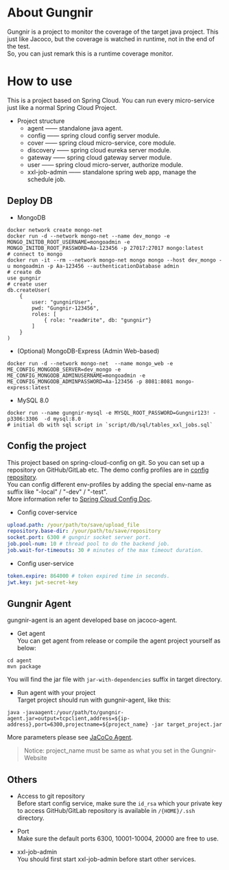# About Gungnir
Gungnir is a project to monitor the coverage of the target java project. This just like Jacoco, but the coverage is watched in runtime, not in the end of the test.\
So, you can just remark this is a runtime coverage monitor.

# How to use
This is a project based on Spring Cloud. You can run every micro-service just like a normal Spring Cloud Project.
+ Project structure
  + agent —— standalone java agent.
  + config —— spring cloud config server module.
  + cover —— spring cloud micro-service, core module.
  + discovery —— spring cloud eureka server module.
  + gateway —— spring cloud gateway server module.
  + user —— spring cloud micro-server, authorize module.
  + xxl-job-admin —— standalone spring web app, manage the schedule job.

## Deploy DB
+ MongoDB
```shell
docker network create mongo-net
docker run -d --network mongo-net --name dev_mongo -e MONGO_INITDB_ROOT_USERNAME=mongoadmin -e MONGO_INITDB_ROOT_PASSWORD=Aa-123456 -p 27017:27017 mongo:latest
# connect to mongo
docker run -it --rm --network mongo-net mongo mongo --host dev_mongo -u mongoadmin -p Aa-123456 --authenticationDatabase admin
# create db
use gungnir
# create user
db.createUser(
    {
        user: "gungnirUser",
        pwd: "Gungnir-123456",
        roles: [
            { role: "readWrite", db: "gungnir"}
        ]
    }
)
```

+ (Optional) MongoDB-Express (Admin Web-based)
```shell
docker run -d --network mongo-net  --name mongo_web -e ME_CONFIG_MONGODB_SERVER=dev_mongo -e ME_CONFIG_MONGODB_ADMINUSERNAME=mongoadmin -e ME_CONFIG_MONGODB_ADMINPASSWORD=Aa-123456 -p 8081:8081 mongo-express:latest
```
+ MySQL 8.0
```shell
docker run --name gungnir-mysql -e MYSQL_ROOT_PASSWORD=Gungnir123! -p3306:3306  -d mysql:8.0
# initial db with sql script in `script/db/sql/tables_xxl_jobs.sql`
```

## Config the project
This project based on spring-cloud-config on git. So you can set up a repository on GitHub/GitLab etc. The demo config profiles are in  [config repository](https://github.com/jimmyseraph/gungnir-config). \
You can config different env-profiles by adding the special env-name as suffix like "-local" / "-dev" / "-test". \
More information refer to [Spring Cloud Config Doc](https://docs.spring.io/spring-cloud-config/docs/current/reference/html/).

+ Config cover-service
```yaml
upload.path: /your/path/to/save/upload_file
repository.base-dir: /your/path/to/save/repository
socket.port: 6300 # gungnir socket server port.
job.pool-num: 10 # thread pool to do the backend job.
job.wait-for-timeouts: 30 # minutes of the max timeout duration.
```

+ Config user-service
```yaml
token.expire: 864000 # token expired time in seconds.
jwt.key: jwt-secret-key
```

## Gungnir Agent
gungnir-agent is an agent developed base on jacoco-agent.
+ Get agent \
You can get agent from release or compile the agent project yourself as below:
```shell
cd agent
mvn package
```
You will find the jar file with `jar-with-dependencies` suffix in target directory.

+ Run agent with your project \
Target project should run with gungnir-agent, like this:
```shell
java -javaagent:/your/path/to/gungnir-agent.jar=output=tcpclient,address=${ip-address},port=6300,projectname=${project_name} -jar target_project.jar
```
More parameters please see [JaCoCo Agent](https://www.jacoco.org/jacoco/trunk/doc/agent.html).
> Notice: project_name must be same as what you set in the Gungnir-Website

## Others
+ Access to git repository \
Before start config service, make sure the `id_rsa` which your private key to access GitHub/GitLab repository is available in `/{HOME}/.ssh` directory.

+ Port \
Make sure the default ports 6300, 10001-10004, 20000 are free to use.

+ xxl-job-admin \
You should first start xxl-job-admin before start other services.
